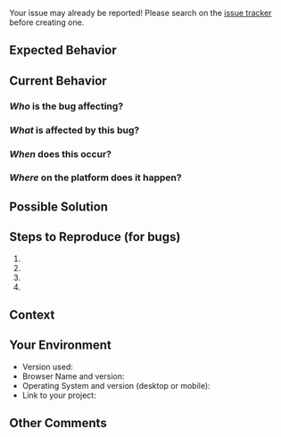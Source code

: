 Your issue may already be reported!
Please search on the [issue tracker](../) before creating one.

## Expected Behavior
<!--- If you're describing a bug, tell us what should happen -->
<!--- If you're suggesting a change/improvement, tell us how it should work -->

## Current Behavior
<!--- If describing a bug, tell us what happens instead of the expected behavior -->
<!--- If suggesting a change/improvement, explain the difference from current behavior -->

### *Who* is the bug affecting?
<!-- Ex. All supervisors, Sally Supervisor, Level 1 CCs -->

### *What* is affected by this bug?
<!-- Ex. supervision, sending messages, texter profiles -->

### *When* does this occur?
<!-- Ex. After ending a conversation, every night at 3pm, when I sign off -->

### *Where* on the platform does it happen?
<!-- Ex. In the a Supervisor chat box, on the conversation profile page, on the two-factor screen -->

## Possible Solution
<!--- Not obligatory, but suggest a fix/reason for the bug, -->
<!--- or ideas how to implement the addition or change -->

## Steps to Reproduce (for bugs)
<!-- Please be specific as possible. Use dashes (-) or numbers (1.) to create a list of steps -->
<!--- Provide a link to a live example, or an unambiguous set of steps to -->
<!--- reproduce this bug. Include code to reproduce, if relevant -->

1. 
2.
3.
4.

## Context
<!--- How has this issue affected you? What are you trying to accomplish? -->
<!--- Providing context helps us come up with a solution that is most useful in the real world -->

## Your Environment
<!--- Include as many relevant details about the environment you experienced the bug in -->
* Version used:
* Browser Name and version:
* Operating System and version (desktop or mobile):
* Link to your project:

## Other Comments
